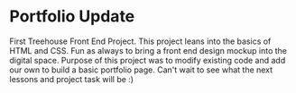 # Portfolio Update

First Treehouse Front End Project. This project leans into the basics of HTML and CSS. Fun as always to bring a front end design mockup into the digital space. Purpose of this project was to modify existing code and add our own to build a basic portfolio page. Can't wait to see what the next lessons and project task will be :)
